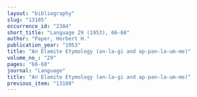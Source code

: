 ```yaml
---
layout: "bibliography"
slug: "13105"
occurrence_id: "2384"
short_title: "Language 29 (1953), 66-68"
author: "Paper, Herbert H."
publication_year: "1953"
title: "An Elamite Etymology (an-la-gi and ap-pan-la-um-me)"
volume_no_: "29"
pages: "66-68"
journal: "Language"
title: "An Elamite Etymology (an-la-gi and ap-pan-la-um-me)"
previous_item: "13108"
---
```

